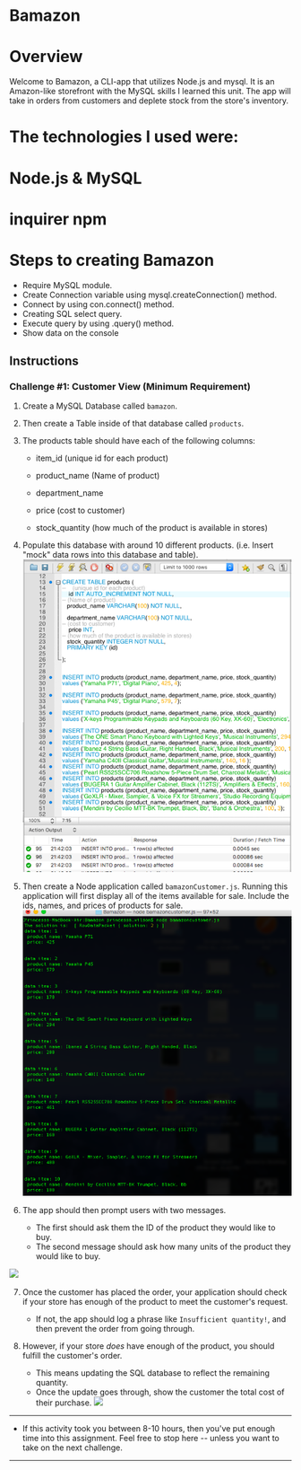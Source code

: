 # Bamazon
# Overview
Welcome to Bamazon, a CLI-app that utilizes Node.js and mysql. It is an Amazon-like storefront with the MySQL skills I learned this unit. The app will take in orders from customers and deplete stock from the store's inventory. 
# The technologies I used were:
# Node.js & MySQL
# inquirer npm 

# Steps to creating Bamazon
* Require MySQL module.
* Create Connection variable using mysql.createConnection() method.
* Connect by using con.connect() method.
* Creating SQL select query.
* Execute query by using .query() method.
* Show data on the console


## Instructions

### Challenge #1: Customer View (Minimum Requirement)

1. Create a MySQL Database called `bamazon`.

2. Then create a Table inside of that database called `products`.

3. The products table should have each of the following columns:

   * item_id (unique id for each product)

   * product_name (Name of product)

   * department_name

   * price (cost to customer)

   * stock_quantity (how much of the product is available in stores)

4. Populate this database with around 10 different products. (i.e. Insert "mock" data rows into this database and table).
![](screenshots/ScreenShot2019-02-12at11.51.40PM.png)

5. Then create a Node application called `bamazonCustomer.js`. Running this application will first display all of the items available for sale. Include the ids, names, and prices of products for sale.
![](screenshots/ScreenShot2019-02-16at1.16.44AM.png)

6. The app should then prompt users with two messages.

   * The first should ask them the ID of the product they would like to buy.
   * The second message should ask how many units of the product they would like to buy.

![](https://media.giphy.com/media/8mqygtxbkA6LCfZNMn/giphy.gif)


7. Once the customer has placed the order, your application should check if your store has enough of the product to meet the customer's request.

   * If not, the app should log a phrase like `Insufficient quantity!`, and then prevent the order from going through.

8. However, if your store _does_ have enough of the product, you should fulfill the customer's order.
   * This means updating the SQL database to reflect the remaining quantity.
   * Once the update goes through, show the customer the total cost of their purchase.
![](https://media.giphy.com/media/MRq7AwkWw0dPflOO69/giphy.gif)
- - -

* If this activity took you between 8-10 hours, then you've put enough time into this assignment. Feel free to stop here -- unless you want to take on the next challenge.

- - -

